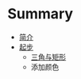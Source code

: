 # Summary

* [简介](README.md)
* [起步](C1_Start/README.md)
   * [三角与矩形](./C1_Start/test1.md)
   * 添加颜色

